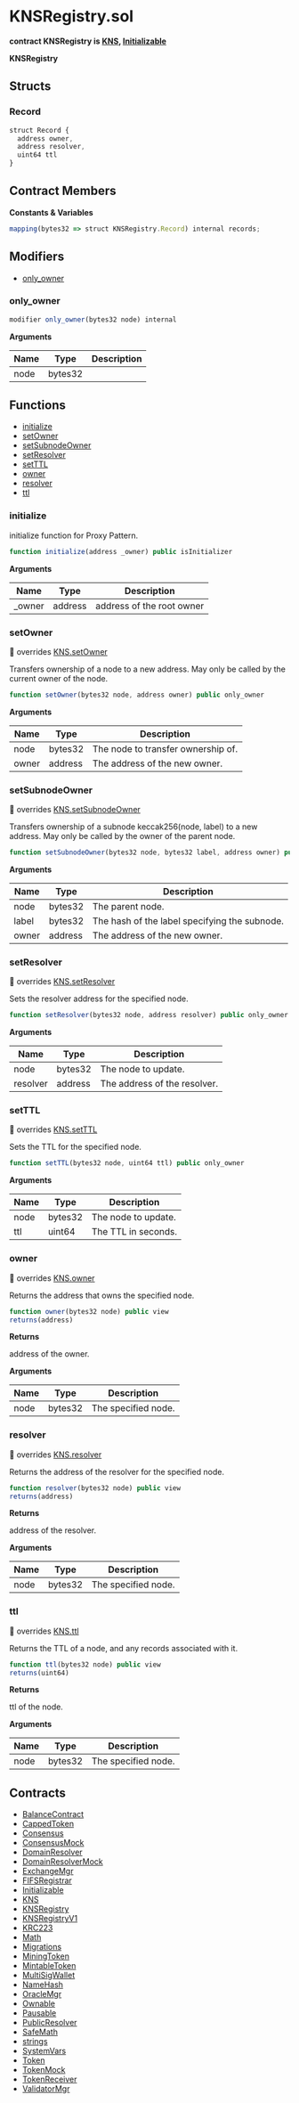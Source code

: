 ﻿# KNSRegistry.sol

**contract KNSRegistry is [KNS](KNS.md), [Initializable](Initializable.md)**

**KNSRegistry**

## Structs
### Record

```js
struct Record {
  address owner,
  address resolver,
  uint64 ttl
}
```

## Contract Members
**Constants & Variables**

```js
mapping(bytes32 => struct KNSRegistry.Record) internal records;
```

## Modifiers

- [only_owner](#only_owner)

### only_owner

```js
modifier only_owner(bytes32 node) internal
```

**Arguments**

| Name        | Type           | Description  |
| ------------- |------------- | -----|
| node | bytes32 |  | 

## Functions

- [initialize](#initialize)
- [setOwner](#setowner)
- [setSubnodeOwner](#setsubnodeowner)
- [setResolver](#setresolver)
- [setTTL](#setttl)
- [owner](#owner)
- [resolver](#resolver)
- [ttl](#ttl)

### initialize

initialize function for Proxy Pattern.

```js
function initialize(address _owner) public isInitializer
```

**Arguments**

| Name        | Type           | Description  |
| ------------- |------------- | -----|
| _owner | address | address of the root owner | 

### setOwner

:small_red_triangle: overrides [KNS.setOwner](KNS.md#setowner)

Transfers ownership of a node to a new address. May only be called by the current owner of the node.

```js
function setOwner(bytes32 node, address owner) public only_owner
```

**Arguments**

| Name        | Type           | Description  |
| ------------- |------------- | -----|
| node | bytes32 | The node to transfer ownership of. | 
| owner | address | The address of the new owner. | 

### setSubnodeOwner

:small_red_triangle: overrides [KNS.setSubnodeOwner](KNS.md#setsubnodeowner)

Transfers ownership of a subnode keccak256(node, label) to a new address. May only be called by the owner of the parent node.

```js
function setSubnodeOwner(bytes32 node, bytes32 label, address owner) public only_owner
```

**Arguments**

| Name        | Type           | Description  |
| ------------- |------------- | -----|
| node | bytes32 | The parent node. | 
| label | bytes32 | The hash of the label specifying the subnode. | 
| owner | address | The address of the new owner. | 

### setResolver

:small_red_triangle: overrides [KNS.setResolver](KNS.md#setresolver)

Sets the resolver address for the specified node.

```js
function setResolver(bytes32 node, address resolver) public only_owner
```

**Arguments**

| Name        | Type           | Description  |
| ------------- |------------- | -----|
| node | bytes32 | The node to update. | 
| resolver | address | The address of the resolver. | 

### setTTL

:small_red_triangle: overrides [KNS.setTTL](KNS.md#setttl)

Sets the TTL for the specified node.

```js
function setTTL(bytes32 node, uint64 ttl) public only_owner
```

**Arguments**

| Name        | Type           | Description  |
| ------------- |------------- | -----|
| node | bytes32 | The node to update. | 
| ttl | uint64 | The TTL in seconds. | 

### owner

:small_red_triangle: overrides [KNS.owner](KNS.md#owner)

Returns the address that owns the specified node.

```js
function owner(bytes32 node) public view
returns(address)
```

**Returns**

address of the owner.

**Arguments**

| Name        | Type           | Description  |
| ------------- |------------- | -----|
| node | bytes32 | The specified node. | 

### resolver

:small_red_triangle: overrides [KNS.resolver](KNS.md#resolver)

Returns the address of the resolver for the specified node.

```js
function resolver(bytes32 node) public view
returns(address)
```

**Returns**

address of the resolver.

**Arguments**

| Name        | Type           | Description  |
| ------------- |------------- | -----|
| node | bytes32 | The specified node. | 

### ttl

:small_red_triangle: overrides [KNS.ttl](KNS.md#ttl)

Returns the TTL of a node, and any records associated with it.

```js
function ttl(bytes32 node) public view
returns(uint64)
```

**Returns**

ttl of the node.

**Arguments**

| Name        | Type           | Description  |
| ------------- |------------- | -----|
| node | bytes32 | The specified node. | 

## Contracts

- [BalanceContract](BalanceContract.md)
- [CappedToken](CappedToken.md)
- [Consensus](Consensus.md)
- [ConsensusMock](ConsensusMock.md)
- [DomainResolver](DomainResolver.md)
- [DomainResolverMock](DomainResolverMock.md)
- [ExchangeMgr](ExchangeMgr.md)
- [FIFSRegistrar](FIFSRegistrar.md)
- [Initializable](Initializable.md)
- [KNS](KNS.md)
- [KNSRegistry](KNSRegistry.md)
- [KNSRegistryV1](KNSRegistryV1.md)
- [KRC223](KRC223.md)
- [Math](Math.md)
- [Migrations](Migrations.md)
- [MiningToken](MiningToken.md)
- [MintableToken](MintableToken.md)
- [MultiSigWallet](MultiSigWallet.md)
- [NameHash](NameHash.md)
- [OracleMgr](OracleMgr.md)
- [Ownable](Ownable.md)
- [Pausable](Pausable.md)
- [PublicResolver](PublicResolver.md)
- [SafeMath](SafeMath.md)
- [strings](strings.md)
- [SystemVars](SystemVars.md)
- [Token](Token.md)
- [TokenMock](TokenMock.md)
- [TokenReceiver](TokenReceiver.md)
- [ValidatorMgr](ValidatorMgr.md)
